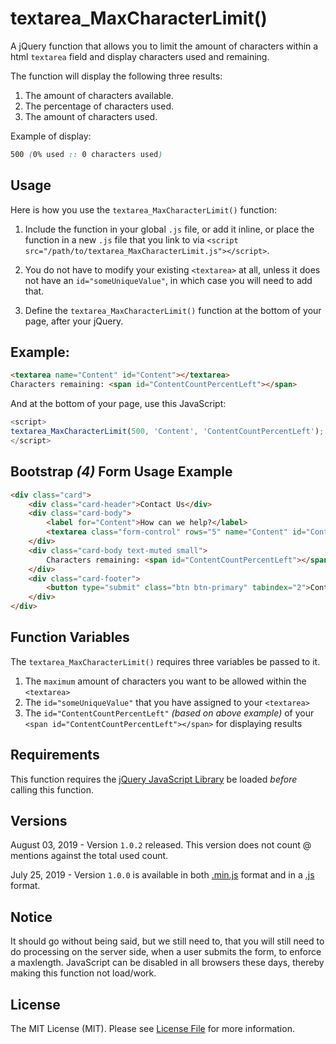 # textarea_MaxCharacterLimit()
A jQuery function that allows you to limit the amount of characters within a html `textarea` field and display characters used and remaining.

The function will display the following three results:
1. The amount of characters available.
2. The percentage of characters used.
3. The amount of characters used.

Example of display: 

```css
500 (0% used :: 0 characters used)
```


## Usage

Here is how you use the `textarea_MaxCharacterLimit()` function:

1. Include the function in your global `.js` file, or add it inline, or place the function in a new `.js` file that you link to via `<script src="/path/to/textarea_MaxCharacterLimit.js"></script>`.

2. You do not have to modify your existing `<textarea>` at all, unless it does not have an `id="someUniqueValue"`, in which case you will need to add that.

3. Define the `textarea_MaxCharacterLimit()` function at the bottom of your page, after your jQuery.

## Example:

```html
<textarea name="Content" id="Content"></textarea>
Characters remaining: <span id="ContentCountPercentLeft"></span>
```
And at the bottom of your page, use this JavaScript:

```javascript
<script>
textarea_MaxCharacterLimit(500, 'Content', 'ContentCountPercentLeft');
</script>
```

## Bootstrap _(4)_ Form Usage Example

```html
<div class="card">
	<div class="card-header">Contact Us</div>
    <div class="card-body">
        <label for="Content">How can we help?</label>
        <textarea class="form-control" rows="5" name="Content" id="Content" placeholder="How can we help?" tabindex="1" minlength="1" maxlength="500" required></textarea>
    </div>
    <div class="card-body text-muted small">
        Characters remaining: <span id="ContentCountPercentLeft"></span>
    </div>
    <div class="card-footer">
        <button type="submit" class="btn btn-primary" tabindex="2">Contact us</button>
    </div>
</div>
```


## Function Variables

The `textarea_MaxCharacterLimit()` requires three variables be passed to it.

1. The `maximum` amount of characters you want to be allowed within the `<textarea>`
2. The `id="someUniqueValue"` that you have assigned to your `<textarea>`
3. The `id="ContentCountPercentLeft"` _(based on above example)_ of your `<span id="ContentCountPercentLeft"></span>` for displaying results

## Requirements

This function requires the [jQuery JavaScript Library](https://github.com/jquery/jquery) be loaded _before_ calling this function.

## Versions

August 03, 2019 - Version `1.0.2` released. This version does not count @ mentions against the total used count.

July 25, 2019 - Version `1.0.0` is available in both [.min.js](https://github.com/4cm/textarea_MaxCharacterLimit/blob/master/textarea_MaxCharacterLimit.min.js) format and in a [.js](https://github.com/4cm/textarea_MaxCharacterLimit/blob/master/textarea_MaxCharacterLimit.js) format.

## Notice

It should go without being said, but we still need to, that you will still need to do processing on the server side, when a user submits the form, to enforce a maxlength. JavaScript can be disabled in all browsers these days, thereby making this function not load/work.

## License

The MIT License (MIT). Please see [License File](LICENSE) for more information.
